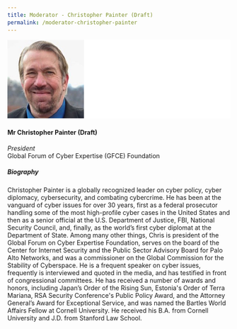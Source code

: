 ```yaml
---
title: Moderator - Christopher Painter (Draft)
permalink: /moderator-christopher-painter
---
```

![Christopher Painter](/images/speakers/Christopher-Painter.jpg)

#### **Mr Christopher Painter (Draft)**

*President*  
Global Forum of Cyber Expertise (GFCE) Foundation

##### **Biography**

Christopher Painter is a globally recognized leader on cyber policy, cyber diplomacy, cybersecurity, and combating cybercrime. He has been at the vanguard of cyber issues for over 30 years, first as a federal prosecutor handling some of the most high-profile cyber cases in the United States and then as a senior official at the U.S. Department of Justice, FBI, National Security Council, and, finally, as the world’s first cyber diplomat at the Department of State. Among many other things, Chris is president of the Global Forum on Cyber Expertise Foundation, serves on the board of the Center for Internet Security and the Public Sector Advisory Board for Palo Alto Networks, and was a commissioner on the Global Commission for the Stability of Cyberspace. He is a frequent speaker on cyber issues, frequently is interviewed and quoted in the media, and has testified in front of congressional committees. He has received a number of awards and honors, including Japan’s Order of the Rising Sun, Estonia's Order of Terra Mariana, RSA Security Conference's Public Policy Award, and the Attorney General’s Award for Exceptional Service, and was named the Bartles World Affairs Fellow at Cornell University. He received his B.A. from Cornell University and J.D. from Stanford Law School.